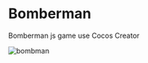 # Bomberman
Bomberman js game use Cocos Creator

![bombman]([bombman.png](https://github.com/boaass/Bomberman/blob/master/bombman.png))